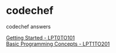 # codechef
codechef answers

[Getting Started - LPT0TO101](https://www.codechef.com/LP0TO101/)  
[Basic Programming Concepts - LPT1TO201](https://www.codechef.com/LP1TO201)
